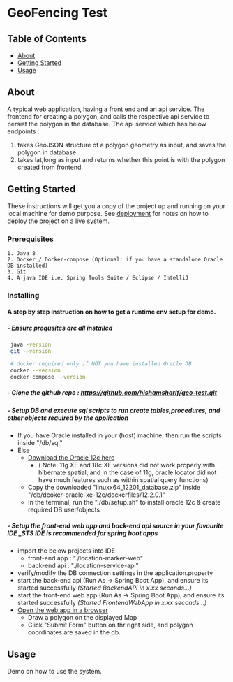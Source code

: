 # GeoFencing Test

## Table of Contents

- [About](#about)
- [Getting Started](#getting_started)
- [Usage](#usage)

## About <a name = "about"></a>

A typical web application, having a front end and an api service.
The frontend for creating a polygon, and calls the respective api service to persist the polygon in the database.
The api service which has below endpoints :

1. takes GeoJSON structure of a polygon geometry as input, and saves the polygon in database
2. takes lat,long as input and returns whether this point is with the polygon created from frontend.

## Getting Started <a name = "getting_started"></a>

These instructions will get you a copy of the project up and running on your local machine for demo purpose. See [deployment](#deployment) for notes on how to deploy the project on a live system.

### Prerequisites

```
1. Java 8
2. Docker / Docker-compose (Optional: if you have a standalone Oracle DB installed)
3. Git
4. A java IDE i.e. Spring Tools Suite / Eclipse / IntelliJ
```

### Installing

#### A step by step instruction on how to get a runtime env setup for demo.

##### - Ensure prequsites are all installed

```bash
 java -version
 git --version

 # docker required only if NOT you have installed Oracle DB
 docker --version
 docker-compose --version

```

##### - Clone the github repo : <https://github.com/hishamsharif/geo-test.git>

##### - Setup DB and execute sql scripts to run create tables,procedures, and other objects required by the application

- If you have Oracle installed in your (host) machine, then run the scripts inside "/db/sql"
- Else
  - [Download the Oracle 12c here](https://www.oracle.com/technetwork/database/enterprise-edition/downloads/oracle12c-linux-12201-3608234.html)
    - ( Note: 11g XE and 18c XE versions did not work properly with hibernate spatial, and in the case of 11g, oracle locator did not have much features such as within spatial query functions)
  - Copy the downloaded "linuxx64_12201_database.zip" inside
    "/db/dcoker-oracle-xe-12c/dockerfiles/12.2.0.1"
  - In the terminal, run the "./db/setup.sh" to install oracle 12c & create required DB user/objects

##### - Setup the front-end web app and back-end api source in your favourite IDE \_STS IDE is recommended for spring boot apps

- import the below projects into IDE
  - front-end app : "./location-marker-web"
  - back-end api : "./location-service-api"
- verify/modify the DB connection settings in the application.property
- start the back-end api (Run As -> Spring Boot App), and ensure its started successfully _(Started BackendAPI in x.xx seconds...)_
- start the front-end web app (Run As -> Spring Boot App), and ensure its started successfully _(Started FrontendWebApp in x.xx seconds...)_
- [Open the web app in a browser](http://localhost:8080/)
  - Draw a polygon on the displayed Map
  - Click "Submit Form" button on thr right side, and polygon coordinates are saved in the db.

## Usage <a name = "usage"></a>

Demo on how to use the system.
